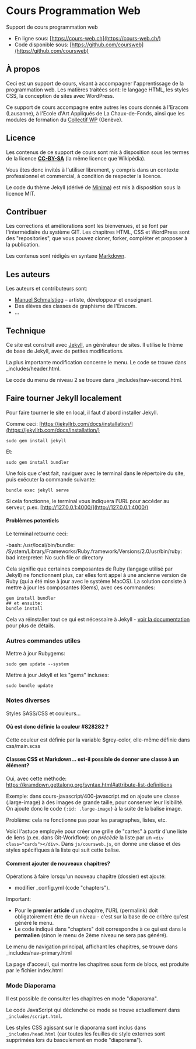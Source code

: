 # Cours Programmation Web

Support de cours programmation web

- En ligne sous: [https://cours-web.ch](https://cours-web.ch/)
- Code disponible sous: [https://github.com/coursweb](https://github.com/coursweb)

## À propos

Ceci est un support de cours, visant à accompagner l'apprentissage de la programmation web. Les matières traitées sont: le langage HTML, les styles CSS, la conception de sites avec WordPress.

Ce support de cours accompagne entre autres les cours donnés à l'Eracom (Lausanne), à l'Ecole d'Art Appliqués de La Chaux-de-Fonds, ainsi que les modules de formation du [Collectif WP](http://collectifwp.ch) (Genève).

## Licence

Les contenus de ce support de cours sont mis à disposition sous les termes de la licence **[CC-BY-SA](https://creativecommons.org/licenses/by/4.0/)** (la même licence que Wikipédia).

Vous êtes donc invités à l'utiliser librement, y compris dans un contexte professionnel et commercial, à condition de respecter la licence.

Le code du thème Jekyll (dérivé de [Minima](https://github.com/jekyll/minima)) est mis à disposition sous la licence MIT.

## Contribuer

Les corrections et améliorations sont les bienvenues, et se font par l'intermédiaire du système GIT. Les chapitres HTML, CSS et WordPress sont des "repositories", que vous pouvez cloner, forker, compléter et proposer à la publication.

Les contenus sont rédigés en syntaxe [Markdown](https://cours-web.ch/wp/texte-formatage#rdiger-en-markdown).

## Les auteurs

Les auteurs et contributeurs sont:

* [Manuel Schmalstieg](https://github.com/ms-studio) – artiste, développeur et enseignant.
* Des élèves des classes de graphisme de l'Eracom.
* ...

## Technique

Ce site est construit avec [Jekyll](http://jekyllrb.com/), un générateur de sites. Il utilise le thème de base de Jekyll, avec de petites modifications.

La plus importante modification concerne le menu. Le code se trouve dans _includes/header.html.

Le code du menu de niveau 2 se trouve dans _includes/nav-second.html.

## Faire tourner Jekyll localement

Pour faire tourner le site en local, il faut d'abord installer Jekyll.

Comme ceci: [https://jekyllrb.com/docs/installation/](https://jekyllrb.com/docs/installation/)

```
sudo gem install jekyll
```

Et: 

```
sudo gem install bundler
```

Une fois que c'est fait, naviguer avec le terminal dans le répertoire du site, puis exécuter la commande suivante:

```
bundle exec jekyll serve
```

Si cela fonctionne, le terminal vous indiquera l'URL pour accéder au serveur, p.ex. [http://127.0.0.1:4000/](http://127.0.0.1:4000/)

#### Problèmes potentiels

Le terminal retourne ceci:

-bash: /usr/local/bin/bundle: /System/Library/Frameworks/Ruby.framework/Versions/2.0/usr/bin/ruby: bad interpreter: No such file or directory

Cela signifie que certaines composantes de Ruby (langage utilisé par Jekyll) ne fonctionnent plus, car elles font appel à une ancienne version de Ruby (qui a été mise à jour avec le système MacOS). La solution consiste à mettre à jour les composantes (Gems), avec ces commandes:

```
gem install bundler
## et ensuite:
bundle install
```

Cela va réinstaller tout ce qui est nécessaire à Jekyll - [voir la documentation](https://help.github.com/articles/setting-up-your-github-pages-site-locally-with-jekyll/) pour plus de détails. 

### Autres commandes utiles

Mettre à jour Rubygems: 

```
sudo gem update --system
```

Mettre à jour Jekyll et les "gems" incluses:

```
sudo bundle update
```

### Notes diverses

Styles SASS/CSS et couleurs... 

#### Où est donc définie la couleur #828282 ?

Cette couleur est définie par la variable $grey-color, elle-même définie dans css/main.scss

#### Classes CSS et Markdown... est-il possible de donner une classe à un élément?

Oui, avec cette méthode: https://kramdown.gettalong.org/syntax.html#attribute-list-definitions

Exemple: dans cours-javascript/400-javascript.md on ajoute une classe (.large-image) à des images de grande taille, pour conserver leur lisibilité. On ajoute donc le code `{:id: .large-image}` à la suite de la balise image.

Problème: cela ne fonctionne pas pour les paragraphes, listes, etc.

Voici l'astuce employée pour créer une grille de "cartes" à partir d'une liste de liens (p.ex. dans Git-Workflow): on *précède* la liste par un `<div class="cards"></div>`. Dans `js/coursweb.js`, on donne une classe et des styles spécifiques à la liste qui suit cette balise.

#### Comment ajouter de nouveaux chapitres?

Opérations à faire lorsqu'un nouveau chapitre (dossier) est ajouté:

* modifier _config.yml (code "chapters").

Important: 

* Pour le **premier article** d'un chapitre, l'URL (permalink) doit obligatoirement être de un niveau - c'est sur la base de ce critère qu'est généré le menu.
* Le code indiqué dans "chapters" doit correspondre à ce qui est dans le **permalien** (sinon le menu de 2ème niveau ne sera pas généré).

Le menu de navigation principal, affichant les chapitres, se trouve dans _includes/nav-primary.html

La page d'acceuil, qui montre les chapitres sous form de blocs, est produite par le fichier index.html

### Mode Diaporama

Il est possible de consulter les chapitres en mode "diaporama". 

Le code JavaScript qui déclenche ce mode se trouve actuellement dans `_includes/script.html`.

Les styles CSS agissant sur le diaporama sont inclus dans `_includes/head.html` (car toutes les feuilles de style externes sont supprimées lors du basculement en mode "diaporama").
